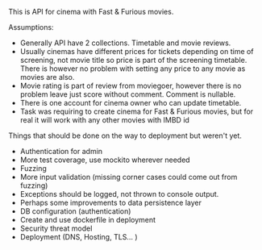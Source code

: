 This is API for cinema with Fast & Furious movies.  

Assumptions:
* Generally API have 2 collections. Timetable and movie reviews.
* Usually cinemas have different prices for tickets depending on time of screening, not movie title so price is part of the screening timetable. There is
  however no problem with setting any price to any movie as movies are also.
* Movie rating is part of review from moviegoer, however there is no problem leave just score without comment. Comment is nullable.
* There is one account for cinema owner who can update timetable.
* Task was requiring to create cinema for Fast & Furious movies, but for real it will work with any other movies with IMBD id 

Things that should be done on the way to deployment but weren't yet.

* Authentication for admin
* More test coverage, use mockito wherever needed
* Fuzzing
* More input validation (missing corner cases could come out from fuzzing)
* Exceptions should be logged, not thrown to console output.
* Perhaps some improvements to data persistence layer
* DB configuration (authentication)
* Create and use dockerfile in deployment
* Security threat model
* Deployment (DNS, Hosting, TLS... )